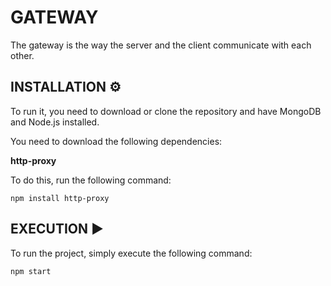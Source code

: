 # GATEWAY
The gateway is the way the server and the client communicate with each other.

## INSTALLATION ⚙️
To run it, you need to download or clone the repository and have MongoDB and Node.js installed.

You need to download the following dependencies:

**http-proxy**

To do this, run the following command:

    npm install http-proxy

## EXECUTION ▶️
To run the project, simply execute the following command:

    npm start
